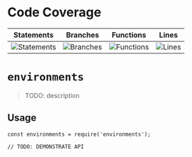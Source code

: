 # Code Coverage
| Statements                  | Branches                | Functions                 | Lines             |
| --------------------------- | ----------------------- | ------------------------- | ----------------- |
| ![Statements](https://img.shields.io/badge/statements-84.73%25-yellow.svg?style=flat) | ![Branches](https://img.shields.io/badge/branches-72.65%25-red.svg?style=flat) | ![Functions](https://img.shields.io/badge/functions-90.9%25-brightgreen.svg?style=flat) | ![Lines](https://img.shields.io/badge/lines-84.66%25-yellow.svg?style=flat) |
# `environments`

> TODO: description

## Usage

```
const environments = require('environments');

// TODO: DEMONSTRATE API
```